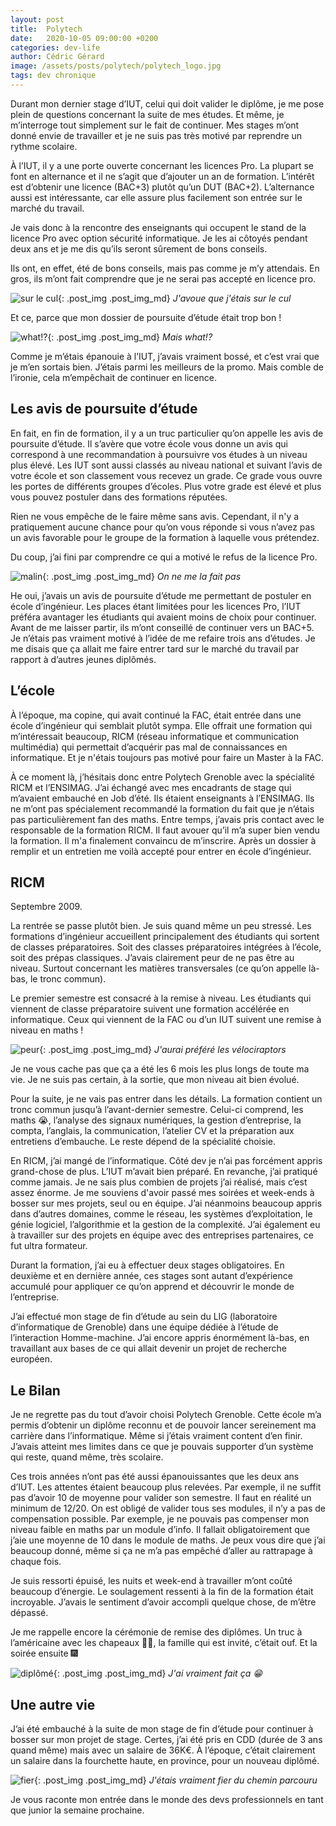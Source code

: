 ```yaml
---
layout: post
title:  Polytech
date:   2020-10-05 09:00:00 +0200
categories: dev-life
author: Cédric Gérard
image: /assets/posts/polytech/polytech_logo.jpg
tags: dev chronique
---
```


Durant mon dernier stage d’IUT, celui qui doit valider le diplôme, je me pose plein de questions concernant la suite de mes études. Et même, je m’interroge tout simplement sur le fait de continuer.
Mes stages m’ont donné envie de travailler et je ne suis pas très motivé par reprendre un rythme scolaire.

À l’IUT, il y a une porte ouverte concernant les licences Pro. La plupart se font en alternance et il ne s’agit que d’ajouter un an de formation. L’intérêt est d’obtenir une licence (BAC+3) plutôt qu’un DUT (BAC+2). L’alternance aussi est intéressante, car elle assure plus facilement son entrée sur le marché du travail.

Je vais donc à la rencontre des enseignants qui occupent le stand de la licence Pro avec option sécurité informatique. Je les ai côtoyés pendant deux ans et je me dis qu’ils seront sûrement de bons conseils.

Ils ont, en effet, été de bons conseils, mais pas comme je m’y attendais. En gros, ils m’ont fait comprendre que je ne serai pas accepté en licence pro. 

![sur le cul](https://media.giphy.com/media/doJrCO8kCAgNy/giphy.gif){: .post_img .post_img_md} *J'avoue que j'étais sur le cul*

Et ce, parce que mon dossier de poursuite d’étude était trop bon !

![what!?](https://media.giphy.com/media/pPhyAv5t9V8djyRFJH/giphy.gif){: .post_img .post_img_md} *Mais what!?*

Comme je m’étais épanouie à l’IUT, j’avais vraiment bossé, et c’est vrai que je m’en sortais bien. J’étais parmi les meilleurs de la promo. Mais comble de l’ironie, cela m’empêchait de continuer en licence.

## Les avis de poursuite d’étude

En fait, en fin de formation, il y a un truc particulier qu’on appelle les avis de poursuite d’étude. Il s’avère que votre école vous donne un avis qui correspond à une recommandation à poursuivre vos études à un niveau plus élevé. Les IUT sont aussi classés au niveau national et suivant l’avis de votre école et son classement vous recevez un grade. Ce grade vous ouvre les portes de différents groupes d’écoles. Plus votre grade est élevé et plus vous pouvez postuler dans des formations réputées.

Rien ne vous empêche de le faire même sans avis. Cependant, il n'y a pratiquement aucune chance pour qu’on vous réponde si vous n’avez pas un avis favorable pour le groupe de la formation à laquelle vous prétendez.

Du coup, j’ai fini par comprendre ce qui a motivé le refus de la licence Pro.

![malin](https://media.giphy.com/media/aLyitXm0xd52iYuLvA/giphy.gif){: .post_img .post_img_md} *On ne me la fait pas*

He oui, j’avais un avis de poursuite d’étude me permettant de postuler en école d’ingénieur. Les places étant limitées pour les licences Pro, l’IUT préféra avantager les étudiants qui avaient moins de choix pour continuer. Avant de me laisser partir, ils m’ont conseillé de continuer vers un BAC+5. Je n’étais pas vraiment motivé à l’idée de me refaire trois ans d’études. Je me disais que ça allait me faire entrer tard sur le marché du travail par rapport à d’autres jeunes diplômés.

## L’école

À l’époque, ma copine, qui avait continué la FAC, était entrée dans une école d’ingénieur qui semblait plutôt sympa. Elle offrait une formation qui m’intéressait beaucoup, RICM (réseau informatique et communication multimédia) qui permettait d’acquérir pas mal de connaissances en informatique. Et je n'étais toujours pas motivé pour faire un Master à la FAC.

À ce moment là, j’hésitais donc entre Polytech Grenoble avec la spécialité RICM et l’ENSIMAG. J’ai échangé avec mes encadrants de stage qui m’avaient embauché en Job d’été. Ils étaient enseignants à l’ENSIMAG. Ils ne m’ont pas spécialement recommandé la formation du fait que je n’étais pas particulièrement fan des maths. Entre temps, j’avais pris contact avec le responsable de la formation RICM. Il faut avouer qu’il m’a super bien vendu la formation. Il m'a finalement convaincu de m’inscrire. Après un dossier à remplir et un entretien me voilà accepté pour entrer en école d’ingénieur.

## RICM

Septembre 2009.

La rentrée se passe plutôt bien. Je suis quand même un peu stressé. Les formations d’ingénieur accueillent principalement des étudiants qui sortent de classes préparatoires. Soit des classes préparatoires intégrées à l’école, soit des prépas classiques. J’avais clairement peur de ne pas être au niveau. Surtout concernant les matières transversales (ce qu’on appelle là-bas, le tronc commun).

Le premier semestre est consacré à la remise à niveau. Les étudiants qui viennent de classe préparatoire suivent une formation accélérée en informatique. Ceux qui viennent de la FAC ou d’un IUT suivent une remise à niveau en maths !

![peur](https://media.giphy.com/media/BqHng2hpjOUdW/giphy.gif){: .post_img .post_img_md} *J'aurai préféré les vélociraptors*

Je ne vous cache pas que ça a été les 6 mois les plus longs de toute ma vie. Je ne suis pas certain, à la sortie, que mon niveau ait bien évolué. 

Pour la suite, je ne vais pas entrer dans les détails. La formation contient un tronc commun jusqu’à l’avant-dernier semestre. Celui-ci comprend, les maths 😭, l’analyse des signaux numériques, la gestion d’entreprise, la compta, l’anglais, la communication, l’atelier CV et la préparation aux entretiens d’embauche. Le reste dépend de la spécialité choisie.

En RICM, j’ai mangé de l’informatique. Côté dev je n’ai pas forcément appris grand-chose de plus. L’IUT m’avait bien préparé. En revanche, j’ai pratiqué comme jamais. Je ne sais plus combien de projets j’ai réalisé, mais c’est assez énorme. Je me souviens d'avoir passé mes soirées et week-ends à bosser sur mes projets, seul ou en équipe. J’ai néanmoins beaucoup appris dans d’autres domaines, comme le réseau, les systèmes d’exploitation, le génie logiciel, l’algorithmie et la gestion de la complexité. J’ai également eu à travailler sur des projets en équipe avec des entreprises partenaires, ce fut ultra formateur.

Durant la formation, j’ai eu à effectuer deux stages obligatoires. En deuxième et en dernière année, ces stages sont autant d’expérience accumulé pour appliquer ce qu’on apprend et découvrir le monde de l’entreprise.

J’ai effectué mon stage de fin d’étude au sein du LIG (laboratoire d’informatique de Grenoble) dans une équipe dédiée à l’étude de l’interaction Homme-machine. J’ai encore appris énormément là-bas, en travaillant aux bases de ce qui allait devenir un projet de recherche européen.

## Le Bilan

Je ne regrette pas du tout d’avoir choisi Polytech Grenoble. Cette école m’a permis d’obtenir un diplôme reconnu et de pouvoir lancer sereinement ma carrière dans l’informatique. Même si j’étais vraiment content d’en finir. J’avais atteint mes limites dans ce que je pouvais supporter d’un système qui reste, quand même, très scolaire.

Ces trois années n’ont pas été aussi épanouissantes que les deux ans d’IUT. Les attentes étaient beaucoup plus relevées. Par exemple, il ne suffit pas d’avoir 10 de moyenne pour valider son semestre. Il faut en réalité un minimum de 12/20. On est obligé de valider tous ses modules, il n’y a pas de compensation possible. Par exemple, je ne pouvais pas compenser mon niveau faible en maths par un module d’info. Il fallait obligatoirement que j’aie une moyenne de 10 dans le module de maths. Je peux vous dire que j’ai beaucoup donné, même si ça ne m’a pas empêché d’aller au rattrapage à chaque fois.

Je suis ressorti épuisé, les nuits et week-end à travailler m’ont coûté beaucoup d’énergie. Le soulagement ressenti à la fin de la formation était incroyable. J’avais le sentiment d’avoir accompli quelque chose, de m’être dépassé.

Je me rappelle encore la cérémonie de remise des diplômes. Un truc à l’américaine avec les chapeaux 👨‍🎓, la famille qui est invité, c’était ouf. Et la soirée ensuite 🎆

![diplômé](https://media.giphy.com/media/dxCSx7uOPQjVtpw4P5/giphy.gif){: .post_img .post_img_md} *J'ai vraiment fait ça 😁*

## Une autre vie

J’ai été embauché à la suite de mon stage de fin d’étude pour continuer à bosser sur mon projet de stage. Certes, j’ai été pris en CDD (durée de 3 ans quand même) mais avec un salaire de 36K€. À l’époque, c’était clairement un salaire dans la fourchette haute, en province, pour un nouveau diplômé.

![fier](https://media.giphy.com/media/PudZiAbQDUEik/giphy.gif){: .post_img .post_img_md} *J'étais vraiment fier du chemin parcouru*

Je vous raconte mon entrée dans le monde des devs professionnels en tant que junior la semaine prochaine.